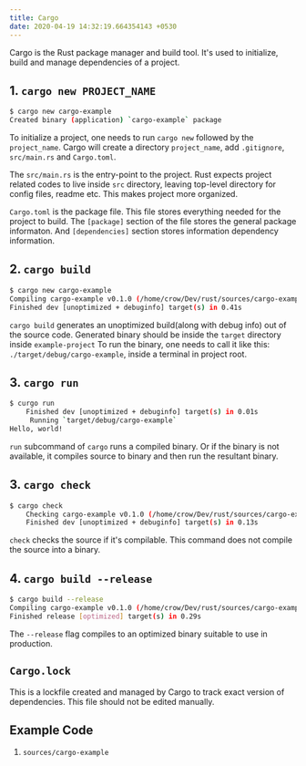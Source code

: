 ```yaml
---
title: Cargo
date: 2020-04-19 14:32:19.664354143 +0530
---
```


Cargo is the Rust package manager and build tool. It's used to initialize, build and manage dependencies of a project.

## 1. `cargo new PROJECT_NAME`

```sh
$ cargo new cargo-example
Created binary (application) `cargo-example` package
```

To initialize a project, one needs to run `cargo new` followed by the `project_name`. Cargo will create a directory `project_name`, add `.gitignore`, `src/main.rs` and `Cargo.toml`.

The `src/main.rs` is the entry-point to the project. Rust expects project related codes to live inside `src` directory, leaving top-level directory for config files, readme etc. This makes project more organized.

`Cargo.toml` is the package file. This file stores everything needed for the project to build. The `[package]` section of the file stores the general package informaton. And `[dependencies]` section stores information dependency information.

## 2. `cargo build`

```sh
$ cargo new cargo-example
Compiling cargo-example v0.1.0 (/home/crow/Dev/rust/sources/cargo-example)
Finished dev [unoptimized + debuginfo] target(s) in 0.41s
```

`cargo build` generates an unoptimized build(along with debug info) out of the source code. Generated binary should be inside the `target` directory inside `example-project` To run the binary, one needs to call it like this: `./target/debug/cargo-example`, inside a terminal in project root.

## 3. `cargo run`

```sh
$ curgo run
    Finished dev [unoptimized + debuginfo] target(s) in 0.01s
     Running `target/debug/cargo-example`
Hello, world!
```

`run` subcommand of `cargo` runs a compiled binary. Or if the binary is not available, it compiles source to binary and then run the resultant binary.

## 3. `cargo check`

```sh
$ cargo check
    Checking cargo-example v0.1.0 (/home/crow/Dev/rust/sources/cargo-example)
    Finished dev [unoptimized + debuginfo] target(s) in 0.13s
```

`check` checks the source if it's compilable. This command does not compile the source into a binary.

## 4. `cargo build --release`

```sh
$ cargo build --release
Compiling cargo-example v0.1.0 (/home/crow/Dev/rust/sources/cargo-example)
Finished release [optimized] target(s) in 0.29s
```

The `--release` flag compiles to an optimized binary suitable to use in production.

## `Cargo.lock`

This is a lockfile created and managed by Cargo to track exact version of dependencies. This file should not be edited manually.

## Example Code

1. `sources/cargo-example`

